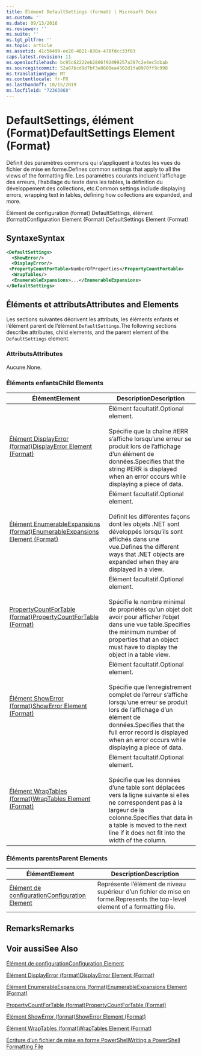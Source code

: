```yaml
---
title: Élément DefaultSettings (format) | Microsoft Docs
ms.custom: ''
ms.date: 09/13/2016
ms.reviewer: ''
ms.suite: ''
ms.tgt_pltfrm: ''
ms.topic: article
ms.assetid: 41c56499-ee20-4821-830a-478fdcc33f83
caps.latest.revision: 11
ms.openlocfilehash: bc95c62222eb2806f92499257a397c2e4ec5dbab
ms.sourcegitcommit: 52a67bcd9d7bf3e8600ea4302d1fa8970ff9c998
ms.translationtype: MT
ms.contentlocale: fr-FR
ms.lasthandoff: 10/15/2019
ms.locfileid: "72363868"
---
```

# <a name="defaultsettings-element-format"></a><span data-ttu-id="1f8a8-102">DefaultSettings, élément (Format)</span><span class="sxs-lookup"><span data-stu-id="1f8a8-102">DefaultSettings Element (Format)</span></span>

<span data-ttu-id="1f8a8-103">Définit des paramètres communs qui s’appliquent à toutes les vues du fichier de mise en forme.</span><span class="sxs-lookup"><span data-stu-id="1f8a8-103">Defines common settings that apply to all the views of the formatting file.</span></span> <span data-ttu-id="1f8a8-104">Les paramètres courants incluent l’affichage des erreurs, l’habillage du texte dans les tables, la définition du développement des collections, etc.</span><span class="sxs-lookup"><span data-stu-id="1f8a8-104">Common settings include displaying errors, wrapping text in tables, defining how collections are expanded, and more.</span></span>

<span data-ttu-id="1f8a8-105">Élément de configuration (format) DefaultSettings, élément (format)</span><span class="sxs-lookup"><span data-stu-id="1f8a8-105">Configuration Element (Format) DefaultSettings Element (Format)</span></span>

## <a name="syntax"></a><span data-ttu-id="1f8a8-106">Syntaxe</span><span class="sxs-lookup"><span data-stu-id="1f8a8-106">Syntax</span></span>

```xml
<DefaultSettings>
  <ShowError/>
  <DisplayError/>
 <PropertyCountForTable>NumberOfProperties</PropertyCountFortable>
  <WrapTables/>
  <EnumerableExpansions>...</EnumerableExpansions>
</DefaultSettings>
```

## <a name="attributes-and-elements"></a><span data-ttu-id="1f8a8-107">Éléments et attributs</span><span class="sxs-lookup"><span data-stu-id="1f8a8-107">Attributes and Elements</span></span>

<span data-ttu-id="1f8a8-108">Les sections suivantes décrivent les attributs, les éléments enfants et l’élément parent de l’élément `DefaultSettings`.</span><span class="sxs-lookup"><span data-stu-id="1f8a8-108">The following sections describe attributes, child elements, and the parent element of the `DefaultSettings` element.</span></span>

### <a name="attributes"></a><span data-ttu-id="1f8a8-109">Attributs</span><span class="sxs-lookup"><span data-stu-id="1f8a8-109">Attributes</span></span>

<span data-ttu-id="1f8a8-110">Aucune.</span><span class="sxs-lookup"><span data-stu-id="1f8a8-110">None.</span></span>

### <a name="child-elements"></a><span data-ttu-id="1f8a8-111">Éléments enfants</span><span class="sxs-lookup"><span data-stu-id="1f8a8-111">Child Elements</span></span>

|<span data-ttu-id="1f8a8-112">Élément</span><span class="sxs-lookup"><span data-stu-id="1f8a8-112">Element</span></span>|<span data-ttu-id="1f8a8-113">Description</span><span class="sxs-lookup"><span data-stu-id="1f8a8-113">Description</span></span>|
|-------------|-----------------|
|[<span data-ttu-id="1f8a8-114">Élément DisplayError (format)</span><span class="sxs-lookup"><span data-stu-id="1f8a8-114">DisplayError Element (Format)</span></span>](./displayerror-element-format.md)|<span data-ttu-id="1f8a8-115">Élément facultatif.</span><span class="sxs-lookup"><span data-stu-id="1f8a8-115">Optional element.</span></span><br /><br /> <span data-ttu-id="1f8a8-116">Spécifie que la chaîne #ERR s’affiche lorsqu’une erreur se produit lors de l’affichage d’un élément de données.</span><span class="sxs-lookup"><span data-stu-id="1f8a8-116">Specifies that the string #ERR is displayed when an error occurs while displaying a piece of data.</span></span>|
|[<span data-ttu-id="1f8a8-117">Élément EnumerableExpansions (format)</span><span class="sxs-lookup"><span data-stu-id="1f8a8-117">EnumerableExpansions Element (Format)</span></span>](./enumerableexpansions-element-format.md)|<span data-ttu-id="1f8a8-118">Élément facultatif.</span><span class="sxs-lookup"><span data-stu-id="1f8a8-118">Optional element.</span></span><br /><br /> <span data-ttu-id="1f8a8-119">Définit les différentes façons dont les objets .NET sont développés lorsqu’ils sont affichés dans une vue.</span><span class="sxs-lookup"><span data-stu-id="1f8a8-119">Defines the different ways that .NET objects are expanded when they are displayed in a view.</span></span>|
|[<span data-ttu-id="1f8a8-120">PropertyCountForTable (format)</span><span class="sxs-lookup"><span data-stu-id="1f8a8-120">PropertyCountForTable (Format)</span></span>](./propertycountfortable-element-format.md)|<span data-ttu-id="1f8a8-121">Élément facultatif.</span><span class="sxs-lookup"><span data-stu-id="1f8a8-121">Optional element.</span></span><br /><br /> <span data-ttu-id="1f8a8-122">Spécifie le nombre minimal de propriétés qu’un objet doit avoir pour afficher l’objet dans une vue table.</span><span class="sxs-lookup"><span data-stu-id="1f8a8-122">Specifies the minimum number of properties that an object must have to display the object in a table view.</span></span>|
|[<span data-ttu-id="1f8a8-123">Élément ShowError (format)</span><span class="sxs-lookup"><span data-stu-id="1f8a8-123">ShowError Element (Format)</span></span>](./showerror-element-format.md)|<span data-ttu-id="1f8a8-124">Élément facultatif.</span><span class="sxs-lookup"><span data-stu-id="1f8a8-124">Optional element.</span></span><br /><br /> <span data-ttu-id="1f8a8-125">Spécifie que l’enregistrement complet de l’erreur s’affiche lorsqu’une erreur se produit lors de l’affichage d’un élément de données.</span><span class="sxs-lookup"><span data-stu-id="1f8a8-125">Specifies that the full error record is displayed when an error occurs while displaying a piece of data.</span></span>|
|[<span data-ttu-id="1f8a8-126">Élément WrapTables (format)</span><span class="sxs-lookup"><span data-stu-id="1f8a8-126">WrapTables Element (Format)</span></span>](./wraptables-element-format.md)|<span data-ttu-id="1f8a8-127">Élément facultatif.</span><span class="sxs-lookup"><span data-stu-id="1f8a8-127">Optional element.</span></span><br /><br /> <span data-ttu-id="1f8a8-128">Spécifie que les données d’une table sont déplacées vers la ligne suivante si elles ne correspondent pas à la largeur de la colonne.</span><span class="sxs-lookup"><span data-stu-id="1f8a8-128">Specifies that data in a table is moved to the next line if it does not fit into the width of the column.</span></span>|

### <a name="parent-elements"></a><span data-ttu-id="1f8a8-129">Éléments parents</span><span class="sxs-lookup"><span data-stu-id="1f8a8-129">Parent Elements</span></span>

|<span data-ttu-id="1f8a8-130">Élément</span><span class="sxs-lookup"><span data-stu-id="1f8a8-130">Element</span></span>|<span data-ttu-id="1f8a8-131">Description</span><span class="sxs-lookup"><span data-stu-id="1f8a8-131">Description</span></span>|
|-------------|-----------------|
|[<span data-ttu-id="1f8a8-132">Élément de configuration</span><span class="sxs-lookup"><span data-stu-id="1f8a8-132">Configuration Element</span></span>](./configuration-element-format.md)|<span data-ttu-id="1f8a8-133">Représente l’élément de niveau supérieur d’un fichier de mise en forme.</span><span class="sxs-lookup"><span data-stu-id="1f8a8-133">Represents the top-level element of a formatting file.</span></span>|

## <a name="remarks"></a><span data-ttu-id="1f8a8-134">Remarks</span><span class="sxs-lookup"><span data-stu-id="1f8a8-134">Remarks</span></span>

## <a name="see-also"></a><span data-ttu-id="1f8a8-135">Voir aussi</span><span class="sxs-lookup"><span data-stu-id="1f8a8-135">See Also</span></span>

[<span data-ttu-id="1f8a8-136">Élément de configuration</span><span class="sxs-lookup"><span data-stu-id="1f8a8-136">Configuration Element</span></span>](./configuration-element-format.md)

[<span data-ttu-id="1f8a8-137">Élément DisplayError (format)</span><span class="sxs-lookup"><span data-stu-id="1f8a8-137">DisplayError Element (Format)</span></span>](./displayerror-element-format.md)

[<span data-ttu-id="1f8a8-138">Élément EnumerableExpansions (format)</span><span class="sxs-lookup"><span data-stu-id="1f8a8-138">EnumerableExpansions Element (Format)</span></span>](./enumerableexpansions-element-format.md)

[<span data-ttu-id="1f8a8-139">PropertyCountForTable (format)</span><span class="sxs-lookup"><span data-stu-id="1f8a8-139">PropertyCountForTable (Format)</span></span>](./propertycountfortable-element-format.md)

[<span data-ttu-id="1f8a8-140">Élément ShowError (format)</span><span class="sxs-lookup"><span data-stu-id="1f8a8-140">ShowError Element (Format)</span></span>](./showerror-element-format.md)

[<span data-ttu-id="1f8a8-141">Élément WrapTables (format)</span><span class="sxs-lookup"><span data-stu-id="1f8a8-141">WrapTables Element (Format)</span></span>](./wraptables-element-format.md)

[<span data-ttu-id="1f8a8-142">Écriture d’un fichier de mise en forme PowerShell</span><span class="sxs-lookup"><span data-stu-id="1f8a8-142">Writing a PowerShell Formatting File</span></span>](./writing-a-powershell-formatting-file.md)
